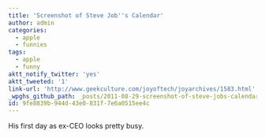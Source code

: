 ```yaml
---
title: 'Screenshot of Steve Job''s Calendar'
author: admin
categories:
  - apple
  - funnies
tags:
  - apple
  - funny
aktt_notify_twitter: 'yes'
aktt_tweeted: '1'
link-url: 'http://www.geekculture.com/joyoftech/joyarchives/1583.html'
_wpghs_github_path: _posts/2011-08-29-screenshot-of-steve-jobs-calendar.md
id: 9fe8839b-944d-43e0-831f-7e6a0515ee4c
---
```

<p>His first day as ex-CEO looks pretty busy.</p>
